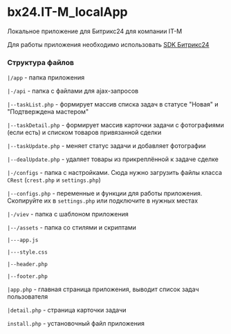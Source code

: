 # bx24.IT-M_localApp

Локальное приложение для Битрикс24 для компании IT-M

Для работы приложения необходимо использовать [SDK Битрикс24](https://github.com/bitrix-tools/crest)

### Структура файлов

`|/app` - папка приложения

`|-/api` - папка с файлами для ajax-запросов

`|--taskList.php` - формирует массив списка задач в статусе "Новая" и "Подтверждена мастером"

`|--taskDetail.php` - формирует массив карточки задачи с фотографиями (если есть) и списком товаров привязанной сделки

`|--taskUpdate.php` - меняет статус задачи и добавляет фотографии

`|--dealUpdate.php` - удаляет товары из прикреплённой к задаче сделке

`|-/configs` - папка с настройками. Сюда нужно загрузить файлы класса `CRest` (`crest.php` и `settings.php`)

`|--configs.php` - переменные и функции для работы приложения. Скопируйте их в `settings.php` или подключите в нужных местах

`|-/viev` - папка с шаблоном приложения

`|--/assets` - папка со стилями и скриптами

`|---app.js`

`|---style.css`

`|--header.php`

`|--footer.php`

`|app.php` - главная страница приложения, выводит список задач пользователя

`|detail.php` - страница карточки задачи

`install.php` - установочный файл приложения